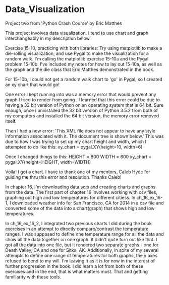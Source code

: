 # Data_Visualization
Project two from 'Python Crash Course' by Eric Matthes

This project involves data visualization. I tend to use chart and graph interchangeably in my description below.

Exercise 15-10, practicing with both libraries: Try using matplotlib to make a die-rolling visualization, and use Pygal to make the visualization for a random walk. I'm calling the matplotlib exercise 15-10a and the Pygal problem 15-10b. I've included my notes for how to lay out 15-10a, as well as the graph and the die class that Eric Matthes demonstrated in the book. 

For 15-10b, I could not get a random walk chart to 'go' in Pygal, so I created an xy chart that would go!  

One error I kept running into was a memory error that would prevent any graph I tried to render from going . I learned that this error could be due to having a 32 bit version of Python on an operating system that is 64 bit. Sure enough, once I uninstalled the 32 bit version of Python 3.5.2 from both of my computers and installed the 64 bit version, the memory error removed itself. 

Then I had a new error: 'This XML file does not appear to have any style information associated with it. The document tree is shown below.' This was due to how I was trying to set up my chart height and width, which I attempted to do like this:
xy_chart = pygal.XY(height=10, width=6)

Once I changed things to this:
HEIGHT = 600
WIDTH = 600
xy_chart = pygal.XY(height=HEIGHT, width=WIDTH)

Voila! I got a chart. I have to thank one of my mentors, Caleb Hyde for guiding me thru this error and resolution. Thanks Caleb!

In chapter 16, I'm downloading data sets and creating charts and graphs from the data. The first part of chapter 16 involves working with csv files, graphing out high and low temperatures for different citiess. In ch_16_ex_16-1, I downloaded weather info for San Francisco, CA for 2014 in a csv file and converted some of the data into a chart(graph) that shows high and low temperatures. 

In ch_16_ex_16_2, I integrated two previous charts I did during the book exercises in an attempt to directly compare/contrast the temperature ranges. I was supposed to define one temperature range for all the data and show all the data together on one graph. It didn't quite turn out like that. I got all the data into one file, but it rendered two separate graphs - one for Death Valley, CA and one for Sitka, AK. Additionally, in spite of my several attempts to define one range of temperatures for both graphs, the y axes refused to bend to my will. I'm leaving it as it is for now in the interest of further progression in the book. I did learn a lot from both of these exercises and in the end, that is what matters most. That and getting familiarity with these tools.    
